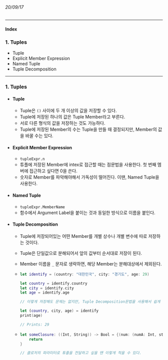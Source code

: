 ###### 20/09/17

------



#### Index

### **1. Tuples**

-  Tuple
-  Explicit Member Expression
-  Named Tuple
-  Tuple Decomposition



------



### **1.  Tuples**

- #### Tuple

  - Tuple은 `()` 사이에 두 개 이상의 값을 저장할 수 있다.
  - Tuple에 저장된 하나의 값은 Tuple Member라고 부른다.
  - 서로 다른 형식의 값을 저장하는 것도 가능하다.
  - Tuple에 저장된 Member의 수는 Tuple을 만들 때 결정되지만, Member의 값을 바꿀 수는 있다.



- #### Explicit Member Expression

  - `tupleExpr.n` 
  - 튜플에 저장된 Member에 intex로 접근할 때는 점문법을 사용한다. 첫 번째 멤버에 접근하고 싶다면 0을 쓴다.
  - 숫자로 Member를 파악해야해서 가독성이 떨어진다. 이땐, Named Tuple을 사용한다.



- #### Named Tuple

  - `tupleExpr.MemberName`
  - 함수에서 Argument Label을 붙이는 것과 동일한 방식으로 이름을 붙인다.



- #### Tuple Decomposition

  - Tuple에 저장되어있는 어떤 Member를 개별 상수나 개별 변수에 따로 저장하는 것이다.
  
  - Tuple은 단일값으로 분해되어서 앞의 값부터 순서대로 저장이 된다.
  
  - Member 이름을 `_` 문자로 생략하면, 해당 Member는 분해대상에서 제외된다.
  
  - ```swift
    let identify = (country: "대한민국", city: "경기도", age: 29)
    
    let country = identify.country
    let city = identify.city
    let age = identify.age
    
    // 이렇게 저장해도 문제는 없지만, Tuple Decomposition문법을 사용해서 쉽게 분해할 수 있다.
    
    let (country, city, age) = identify
    print(age)
    
    // Prints: 29
    ```
  
  - ```swift
    let someClosure: ((Int, String)) -> Bool = {(num: (numA: Int, str: String)) -> Bool in
        return 
    }
    
    // 클로저의 파라미터로 튜플을 전달하고 싶을 땐 이렇게 적을 수 있다.
    ```
